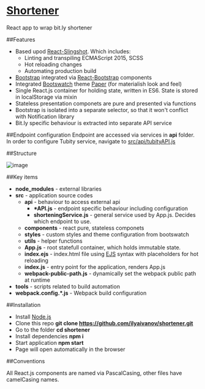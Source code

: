 # [Shortener](https://ilyaivanov.github.io/shortener)
   React app to wrap bit.ly shortener



##Features

* Based upod [React-Slingshot](https://github.com/coryhouse/react-slingshot). Which includes:
    * Linting and transpiling ECMAScript 2015, SCSS
    * Hot reloading changes
    * Automating production build
* [Bootstrap](getbootstrap.com) integrated via [React-Bootstrap](react-bootstrap.github.io) components
* Integrated [Bootswatch](https://bootswatch.com) theme [Paper](https://bootswatch.com/paper/) (for materialish look and feel)
* Single React.js container for holding state, written in ES6. State is stored in localStorage via mixin
* Stateless presentation componets are pure and presented via functions
* Bootstrap is isolated into a separate selector, so that it won't conflict with Notification library
* Bit.ly specific behaviour is extracted into separate API service
   
##Endpoint configuration
   Endpoint are accessed via services in **api** folder. In order to configure Tubity service, navigate to [src/api/tubityAPI.js](https://github.com/ilyaivanov/shortener/blob/master/src/api/tubityAPI.js)
   
   
##Structure

![image](http://puu.sh/r7BPq/a284f7faf5.png)

##Key items

* **node_modules** - external libraries
* **src** - application source codes
    * **api** - behaviour to access external api
        * **\*API.js** - endpoint specific behaviour including configuration
        * **shorteningService.js** - general service used by App.js. Decides which endpoint to use. 
    * **components** - react pure, stateless componets
    * **styles** - custom styles and theme configuration from bootswatch
    * **utils** - helper functions
    * **App.js** - root statefull container, which holds immutable state. 
    * **index.ejs** - index.html file using [EJS](http://www.embeddedjs.com/) syntax with placeholders for hot reloading
    * **index.js** - entry point for the application, renders App.js
    * **webpack-public-path.js** - dynamically set the webpack public path at runtime
* **tools** - scripts related to build automation
* **webpack.config.*.js** - Webpack build configuration
  
  
##Installation

* Install [Node.js](https://nodejs.org/)
* Clone this repo **git clone https://github.com/ilyaivanov/shortener.git**
* Go to the folder **cd shortener**
* Install dependencies **npm i**
* Start application **npm start**
* Page will open automatically in the browser

##Conventions

All React.js components are named via PascalCasing, other files have camelCasing names. 
